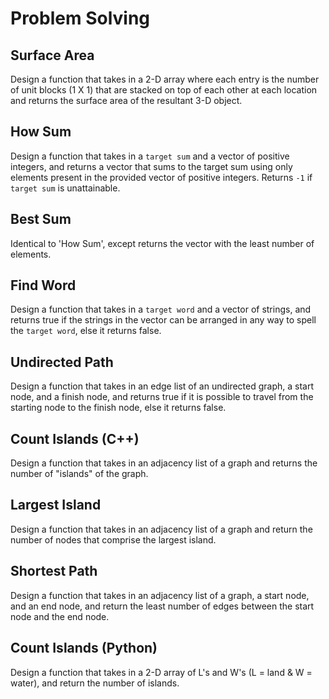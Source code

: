 # Problem Solving

## Surface Area

Design a function that takes in a 2-D array where each entry is the number of unit blocks (1 X 1) that are stacked on top of each other at each location and returns the surface area of the resultant 3-D object.

## How Sum

Design a function that takes in a `target sum` and a vector of positive integers, and returns a vector that sums to the target sum using only elements present in the provided vector of positive integers. Returns `-1` if `target sum` is unattainable.

## Best Sum

Identical to 'How Sum', except returns the vector with the least number of elements.

## Find Word

Design a function that takes in a `target word` and a vector of strings, and returns true if the strings in the vector can be arranged in any way to spell the `target word`, else it returns false.

## Undirected Path

Design a function that takes in an edge list of an undirected graph, a start node, and a finish node, and returns true if it is possible to travel from the starting node to the finish node, else it returns false.

## Count Islands (C++)

Design a function that takes in an adjacency list of a graph and returns the number of "islands" of the graph.

## Largest Island

Design a function that takes in an adjacency list of a graph and return the number of nodes that comprise the largest island.

## Shortest Path

Design a function that takes in an adjacency list of a graph, a start node, and an end node, and return the least number of edges between the start node and the end node.

## Count Islands (Python)

Design a function that takes in a 2-D array of L's and W's (L = land & W = water), and return the number of islands.
